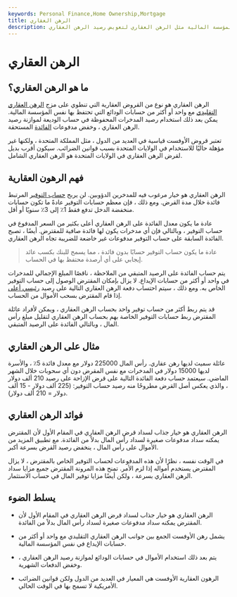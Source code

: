 ```yaml
---
keywords: Personal Finance,Home Ownership,Mortgage
title: الرهن العقاري
description: يسمح الرهن العقاري مقابل المال في حسابات التوفير المحتفظ بها في نفس المؤسسة المالية مثل الرهن العقاري لتعويض رصيد الرهن العقاري.
---
```


# الرهن العقاري
## ما هو الرهن العقاري؟

الرهن العقاري هو نوع من القروض العقارية التي تنطوي على مزج [الرهن العقاري التقليدي](/mortgage) مع واحد أو أكثر من حسابات الودائع التي تحتفظ بها نفس المؤسسة المالية. يمكن بعد ذلك استخدام رصيد المدخرات المحفوظة في حساب الوديعة لموازنة رصيد الرهن العقاري ، وخفض مدفوعات [الفائدة](/interest) المستحقة.

تعتبر قروض الأوفست قياسية في العديد من الدول ، مثل المملكة المتحدة ، ولكنها غير مؤهلة حاليًا للاستخدام في الولايات المتحدة بسبب قوانين الضرائب. سيكون أقرب بديل لقرض الرهن العقاري في الولايات المتحدة هو الرهن العقاري الشامل.

## فهم الرهون العقارية

الرهن العقاري هو خيار مرغوب فيه للمدخرين الدؤوبين. لن يربح [حساب التوفير](/savingsaccount) المرتبط فائدة خلال مدة القرض. ومع ذلك ، فإن معظم حسابات التوفير عادةً ما تكون حسابات منخفضة الدخل تدفع فقط 1٪ إلى 3٪ سنويًا أو أقل.

عادة ما يكون معدل الفائدة على الرهن العقاري أعلى بكثير من السعر المدفوع في حساب التوفير ، وبالتالي فإن أي مدخرات يكون لها فائدة صافية للمقترض. أيضًا ، تصبح الفائدة السابقة على حساب التوفير مدفوعات غير خاضعة للضريبة تجاه الرهن العقاري.

> عادة ما يكون حساب التوفير حسابًا بدون فائدة ، مما يسمح للبنك بكسب عائد إيجابي على أي أرصدة محتفظ بها في الحساب.

>

يتم حساب الفائدة على الرصيد المتبقي من الملاحظة ، ناقصًا المبلغ الإجمالي للمدخرات في واحد أو أكثر من حسابات الإيداع. لا يزال بإمكان المقترض الوصول إلى حساب التوفير الخاص به. ومع ذلك ، سيتم احتساب دفعة الرهن العقاري التالية على رصيد [رئيسي أعلى](/principal) إذا قام المقترض بسحب الأموال من الحساب.

قد يتم ربط أكثر من حساب توفير واحد بحساب الرهن العقاري ، ويمكن لأفراد عائلة المقترض ربط حسابات التوفير الخاصة بهم بحساب الرهن العقاري لتقليل مبلغ رأس المال ، وبالتالي الفائدة على الرصيد المتبقي.

## مثال على الرهن العقاري

عائلة سميث لديها رهن عقاري. رأس المال 225000 دولار مع معدل فائدة 5٪ ، والأسرة لديها 15000 دولار في المدخرات مع نفس المقرض دون أي سحوبات خلال الشهر الماضي. سيعتمد حساب دفعة الفائدة التالية على قرض الإزاحة على رصيد 210 ألف دولار ، والذي يعكس أصل القرض مطروحًا منه رصيد حساب التوفير: (225 ألف دولار - 15 ألف دولار = 210 ألف دولار).

## فوائد الرهن العقاري

الرهن العقاري هو خيار جذاب لسداد قرض الرهن العقاري في المقام الأول لأن المقترض يمكنه سداد مدفوعات صغيرة لسداد رأس المال بدلاً من الفائدة. مع تطبيق المزيد من الأموال على رأس المال ، ينخفض رصيد القرض بسرعة أكبر.

في الوقت نفسه ، نظرًا لأن هذه المدفوعات لحساب التوفير الخاص بالمقترض ، لا يزال المقترض يستخدم أمواله إذا لزم الأمر. تمنح هذه المرونة المقترض جميع مزايا سداد الرهن العقاري بسرعة ، ولكن أيضًا مزايا توفير المال في حساب الاستثمار.

## يسلط الضوء

- الرهن العقاري هو خيار جذاب لسداد قرض الرهن العقاري في المقام الأول لأن المقترض يمكنه سداد مدفوعات صغيرة لسداد رأس المال بدلاً من الفائدة.

- يشمل رهن الأوفست الجمع بين جوانب الرهن العقاري التقليدي مع واحد أو أكثر من حسابات الإيداع في نفس المؤسسة المالية.

- يتم بعد ذلك استخدام الأموال في حسابات الودائع لموازنة رصيد الرهن العقاري ، وخفض الدفعات الشهرية.

- الرهون العقارية الأوفست هي المعيار في العديد من الدول ولكن قوانين الضرائب الأمريكية لا تسمح بها في الوقت الحالي.

